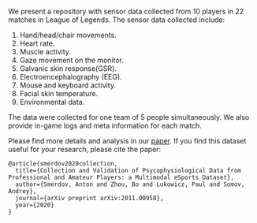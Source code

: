 We present a repository with sensor data collected from 10 players in 22 matches in League of Legends.
The sensor data collected include:
1. Hand/head/chair movements.
1. Heart rate.
1. Muscle activity.
1. Gaze movement on the monitor.
1. Galvanic skin response(GSR).
1. Electroencephalography (EEG).
1. Mouse and keyboard activity.
1. Facial skin temperature.
1. Environmental data.

The data were collected for one team of 5 people simultaneously. We also provide in-game logs and meta information for each match.

Please find more details and analysis in our [paper](https://arxiv.org/abs/2011.00958).
If you find this dataset useful for your research, please cite the paper:
```
@article{smerdov2020collection,
  title={Collection and Validation of Psycophysiological Data from Professional and Amateur Players: a Multimodal eSports Dataset},
  author={Smerdov, Anton and Zhou, Bo and Lukowicz, Paul and Somov, Andrey},
  journal={arXiv preprint arXiv:2011.00958},
  year={2020}
}
```
